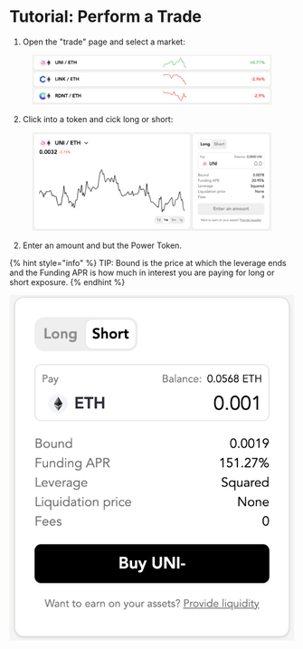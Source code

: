 # Tutorial: Perform a Trade

1. Open the "trade" page and select a market:

<figure><img src="../.gitbook/assets/Screenshot 2023-04-05 at 11.34.44 AM.png" alt=""><figcaption></figcaption></figure>

2. Click into a token and cick long or short:

<figure><img src="../.gitbook/assets/Screenshot 2023-04-05 at 11.36.49 AM.png" alt=""><figcaption></figcaption></figure>

2. Enter an amount and but the Power Token.

{% hint style="info" %}
TIP: Bound is the price at which the leverage ends and the Funding APR is how much in interest you are paying for long or short exposure.
{% endhint %}

<img src="../.gitbook/assets/Screenshot 2023-04-05 at 11.38.06 AM.png" alt="" data-size="original">
